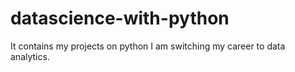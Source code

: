 # datascience-with-python
It contains my projects on python
I am switching my career to data analytics.
